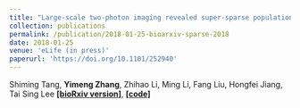 ```yaml
---
title: "Large-scale two-photon imaging revealed super-sparse population codes in V1 superficial layer of awake monkeys"
collection: publications
permalink: /publication/2018-01-25-bioarxiv-sparse-2018
date: 2018-01-25
venue: 'eLife (in press)'
paperurl: 'https://doi.org/10.1101/252940'
---
```


Shiming Tang, **Yimeng Zhang**, Zhihao Li, Ming Li, Fang Liu, Hongfei Jiang, Tai Sing Lee [**\[bioRxiv version\]**](https://doi.org/10.1101/252940), [**\[code\]**](https://github.com/leelabcnbc/sparse-coding-elife2018)

